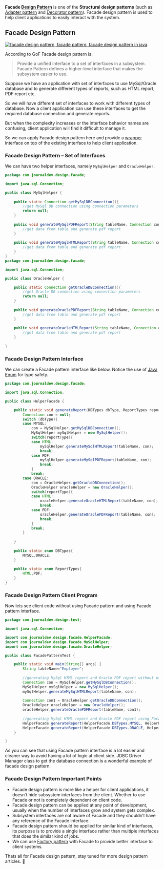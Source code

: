 **Facade [Design Pattern](https://www.journaldev.com/1827/java-design-patterns-example-tutorial)** is one of the **Structural design patterns** (such as [Adapter pattern](https://www.journaldev.com/1487/adapter-design-pattern-java) and [Decorator pattern](https://www.journaldev.com/1540/decorator-design-pattern-in-java-example)). Facade design pattern is used to help client applications to easily interact with the system.



## Facade Design Pattern

[![facade design pattern, facade pattern, facade design pattern in java](https://cdn.journaldev.com/wp-content/uploads/2013/07/facade-design-pattern.jpg)](https://cdn.journaldev.com/wp-content/uploads/2013/07/facade-design-pattern.jpg)

According to GoF Facade design pattern is:

> Provide a unified interface to a set of interfaces in a subsystem. Facade Pattern defines a higher-level interface that makes the subsystem easier to use.

Suppose we have an application with set of interfaces to use MySql/Oracle database and to generate different types of reports, such as HTML report, PDF report etc.

So we will have different set of interfaces to work with different types of database. Now a client application can use these interfaces to get the required database connection and generate reports.



But when the complexity increases or the interface behavior names are confusing, client application will find it difficult to manage it.

So we can apply Facade design pattern here and provide a [wrapper](https://www.journaldev.com/1002/wrapper-class-in-java) interface on top of the existing interface to help client application.

### Facade Design Pattern – Set of Interfaces

We can have two helper interfaces, namely `MySqlHelper` and `OracleHelper`.

```java
package com.journaldev.design.facade;

import java.sql.Connection;

public class MySqlHelper {
	
	public static Connection getMySqlDBConnection(){
		//get MySql DB connection using connection parameters
		return null;
	}
	
	public void generateMySqlPDFReport(String tableName, Connection con){
		//get data from table and generate pdf report
	}
	
	public void generateMySqlHTMLReport(String tableName, Connection con){
		//get data from table and generate pdf report
	}
}
package com.journaldev.design.facade;

import java.sql.Connection;

public class OracleHelper {

	public static Connection getOracleDBConnection(){
		//get Oracle DB connection using connection parameters
		return null;
	}
	
	public void generateOraclePDFReport(String tableName, Connection con){
		//get data from table and generate pdf report
	}
	
	public void generateOracleHTMLReport(String tableName, Connection con){
		//get data from table and generate pdf report
	}
	
}
```

### Facade Design Pattern Interface

We can create a Facade pattern interface like below. Notice the use of [Java Enum](https://www.journaldev.com/716/java-enum) for type safety.

```java
package com.journaldev.design.facade;

import java.sql.Connection;

public class HelperFacade {

	public static void generateReport(DBTypes dbType, ReportTypes reportType, String tableName){
		Connection con = null;
		switch (dbType){
		case MYSQL: 
			con = MySqlHelper.getMySqlDBConnection();
			MySqlHelper mySqlHelper = new MySqlHelper();
			switch(reportType){
			case HTML:
				mySqlHelper.generateMySqlHTMLReport(tableName, con);
				break;
			case PDF:
				mySqlHelper.generateMySqlPDFReport(tableName, con);
				break;
			}
			break;
		case ORACLE: 
			con = OracleHelper.getOracleDBConnection();
			OracleHelper oracleHelper = new OracleHelper();
			switch(reportType){
			case HTML:
				oracleHelper.generateOracleHTMLReport(tableName, con);
				break;
			case PDF:
				oracleHelper.generateOraclePDFReport(tableName, con);
				break;
			}
			break;
		}
		
	}
	
	public static enum DBTypes{
		MYSQL,ORACLE;
	}
	
	public static enum ReportTypes{
		HTML,PDF;
	}
}
```

### Facade Design Pattern Client Program

Now lets see client code without using Facade pattern and using Facade pattern interface.

```java
package com.journaldev.design.test;

import java.sql.Connection;

import com.journaldev.design.facade.HelperFacade;
import com.journaldev.design.facade.MySqlHelper;
import com.journaldev.design.facade.OracleHelper;

public class FacadePatternTest {

	public static void main(String[] args) {
		String tableName="Employee";
		
		//generating MySql HTML report and Oracle PDF report without using Facade
		Connection con = MySqlHelper.getMySqlDBConnection();
		MySqlHelper mySqlHelper = new MySqlHelper();
		mySqlHelper.generateMySqlHTMLReport(tableName, con);
		
		Connection con1 = OracleHelper.getOracleDBConnection();
		OracleHelper oracleHelper = new OracleHelper();
		oracleHelper.generateOraclePDFReport(tableName, con1);
		
		//generating MySql HTML report and Oracle PDF report using Facade
		HelperFacade.generateReport(HelperFacade.DBTypes.MYSQL, HelperFacade.ReportTypes.HTML, tableName);
		HelperFacade.generateReport(HelperFacade.DBTypes.ORACLE, HelperFacade.ReportTypes.PDF, tableName);
	}

}
```

As you can see that using Facade pattern interface is a lot easier and cleaner way to avoid having a lot of logic at client side. JDBC Driver Manager class to get the database connection is a wonderful example of facade design pattern.

### Facade Design Pattern Important Points

- Facade design pattern is more like a helper for client applications, it doesn’t hide subsystem interfaces from the client. Whether to use Facade or not is completely dependent on client code.
- Facade design pattern can be applied at any point of development, usually when the number of interfaces grow and system gets complex.
- Subsystem interfaces are not aware of Facade and they shouldn’t have any reference of the Facade interface.
- Facade design pattern should be applied for similar kind of interfaces, its purpose is to provide a single interface rather than multiple interfaces that does the similar kind of jobs.
- We can use [Factory pattern](https://www.journaldev.com/1392/factory-design-pattern-in-java) with Facade to provide better interface to client systems.

Thats all for Facade design pattern, stay tuned for more design pattern articles. 🙂

